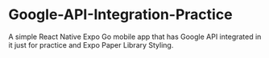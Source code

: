 # Google-API-Integration-Practice
A simple React Native Expo Go mobile app that has Google API integrated in it just for practice and Expo Paper Library Styling.
